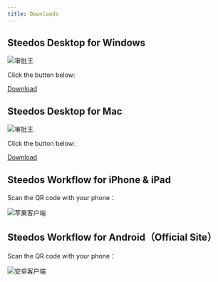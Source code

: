 ```yaml
---
title: Downloads
---
```


## Steedos Desktop for Windows

![审批王](/img/win.png)

Click the button below:

<a class="bg-blue-700 text-white px-5 py-3 font-semibold rounded hover:bg-blue-800 hover:text-white ml-3" href="http://oss.steedos.com/apps/steedos/windows/cn/steedos-desktop.exe" target="_blank">
Download
</a>

## Steedos Desktop for Mac

![审批王](/img/apple.png)

Click the button below:

<a class="bg-blue-700 text-white px-5 py-3 font-semibold rounded hover:bg-blue-800 hover:text-white ml-3" href="http://oss.steedos.com/apps/steedos/mac/steedos.dmg" target="_blank">
Download
</a>

## Steedos Workflow for iPhone & iPad

Scan the QR code with your phone：

![苹果客户端](/assets/workflow/download-ios.png)

## Steedos Workflow for Android（Official Site）

Scan the QR code with your phone：

![安卓客户端](/assets/workflow/download-android.png)